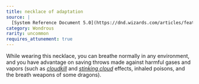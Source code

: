 ```yaml
---
title: necklace of adaptation
source: |
  [System Reference Document 5.0](https://dnd.wizards.com/articles/features/systems-reference-document-srd)
category: Wondrous
rarity: uncommon
requires_attunement: true
---
```


While wearing this necklace, you can breathe normally in any environment, and you have advantage on saving throws made against harmful gases and vapors (such as [*cloudkill*](/spells/cloudkill/) and [*stinking cloud*](/spells/stinking-cloud/) effects, inhaled poisons, and the breath weapons of some dragons).
